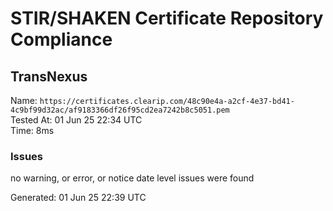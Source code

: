 # STIR/SHAKEN Certificate Repository Compliance

## TransNexus

Name: `https://certificates.clearip.com/48c90e4a-a2cf-4e37-bd41-4c9bf99d32ac/af9183366df26f95cd2ea7242b8c5051.pem`\
Tested At: 01 Jun 25 22:34 UTC\
Time: 8ms

### Issues

no warning, or error, or notice date level issues were found

Generated: 01 Jun 25 22:39 UTC